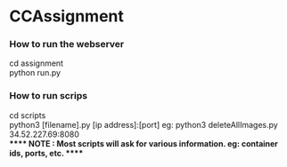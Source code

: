 # CCAssignment

<h3> How to run the webserver </h3>
cd assignment <br>
python run.py <br>

<h3> How to run scrips </h3>
cd scripts <br>
python3 [filename].py [ip address]:[port]  eg: python3 deleteAllImages.py 34.52.227.69:8080 <br>
<b> **** NOTE : Most scripts will ask for various information. eg: container ids, ports, etc. ****</b>

